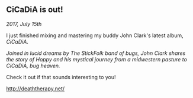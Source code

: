 ## CiCaDiA is out!

_2017, July 15th_
<!-- body -->

I just finished mixing and mastering my buddy John Clark's latest album, _CiCaDiA_. 

_Joined in lucid dreams by The StickFolk band of bugs, John Clark shares the story of Hoppy and his mystical journey from a midwestern pasture to CiCaDiA, bug heaven._

Check it out if that sounds interesting to you!

<http://deaththerapy.net/>

